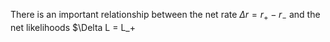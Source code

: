 There is an important relationship between the net rate $\Delta r=r_+ - r_-$ and the net likelihoods $\Delta L = L_+ 